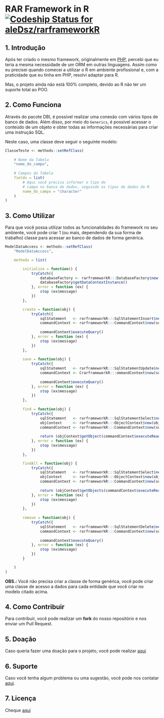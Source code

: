 # RAR Framework in R [ ![Codeship Status for aleDsz/rarframeworkR](https://app.codeship.com/projects/8e0ddf10-65b3-0135-2167-6e2b51196e77/status?branch=master)](https://app.codeship.com/projects/240767)

## 1. Introdução

Após ter criado o mesmo framework, originalmente em [PHP](https://github.com/aleDsz/rarframework), percebi que eu teria a mesma necessidade de um ORM em outras linguagens. Assim como eu precisei quando comecei a utilizar o R em ambiente profissional e, com a praticidade que eu tinha em PHP, resolvi adaptar para R.

Mas, o projeto ainda não está 100% completo, devido ao R não ter um suporte total ao POO.


## 2. Como Funciona

Através do pacote DBI, é possível realizar uma conexão com vários tipos de banco de dados. Além disso, por meio do `Generics`, é possível acessar o conteúdo de um objeto e obter todas as informações necessárias para criar uma instrução SQL.

Neste caso, uma classe deve seguir o seguinte modelo:

```R
ClasseTeste <- methods::setRefClass(
    
    # Nome da Tabela
    "nome_do_campo",
    
    # Campos da Tabela
    fields = list(
        # Aqui você precisa informar o tipo do
        # campo no banco de dados, seguindo os tipos de dados do R
        nome_do_campo = "character"
    ) 
)
```

## 3. Como Utilizar

Para que você possa utilizar todos as funcionalidades do framework no seu ambiente, você pode criar 1 (ou mais, dependendo da sua forma de trabalho) classe para acessar ao banco de dados de forma genérica.

```R
ModelDataAccess <- methods::setRefClass(
    "ModelDataAccess",

    methods = list(

        initialize = function() {
            tryCatch({
                databaseFactory <- rarframeworkR:::DatabaseFactory$new()
                databaseFactory$getDataContextInstance()
            }, error = function (ex) {
                stop (ex$message)
            })
        },

        create = function(obj) {
            tryCatch({
                sqlStatement   <- rarframeworkR:::SqlStatementInsert$new(obj);
                commandContext <- rarframeworkR:::CommandContext$new(sqlStatement$getSql());
                
                commandContext$executeQuery()
            }, error = function (ex) {
                stop (ex$message)
            })
        },
        
        save = function(obj) {
            tryCatch({
                sqlStatement   <- rarframeworkR:::SqlStatementUpdate$new(obj);
                commandContext <- CrarframeworkR:::ommandContext$new(sqlStatement$getSql());
                
                commandContext$executeQuery()
            }, error = function (ex) {
                stop (ex$message)
            })
        },
        
        find = function(obj) {
            tryCatch({
                sqlStatement   <- rarframeworkR:::SqlStatementSelect$new(obj);
                objContext     <- rarframeworkR:::ObjectContext$new(obj);
                commandContext <- rarframeworkR:::CommandContext$new(sqlStatement$getSql(FALSE));
                
                return (objContext$getObject(commandContext$executeReader()))
            }, error = function (ex) {
                stop (ex$message)
            })
        },

        findAll = function(obj) {
            tryCatch({
                sqlStatement   <- rarframeworkR:::SqlStatementSelect$new(obj);
                objContext     <- rarframeworkR:::ObjectContext$new(obj);
                commandContext <- rarframeworkR:::CommandContext$new(sqlStatement$getSql(TRUE));
                
                return (objContext$getObjects(commandContext$executeReader()))
            }, error = function (ex) {
                stop (ex$message)
            })
        },
        
        remove = function(obj) {
            tryCatch({
                sqlStatement   <- rarframeworkR:::SqlStatementDelete$new(obj);
                commandContext <- rarframeworkR:::CommandContext$new(sqlStatement$getSql());
                
                commandContext$executeQuery()
            }, error = function (ex) {
                stop (ex$message)
            })
        }

    )
)
```

**OBS.:** Você não precisa criar a classe de forma genérica, você pode criar uma classe de acesso a dados para cada entidade que você criar no modelo citado acima.

## 4. Como Contribuir

Para contribuir, você pode realizar um **fork** do nosso repositório e nos enviar um Pull Request.

## 5. Doação

Caso queria fazer uma doação para o projeto, você pode realizar [aqui](https://twitch.streamlabs.com/aleDsz)

## 6. Suporte

Caso você tenha algum problema ou uma sugestão, você pode nos contatar [aqui](https://github.com/aleDsz/rarframeworkR/issues).

## 7. Licença

Cheque [aqui](LICENSE)
